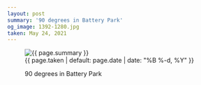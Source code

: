 ```yaml
---
layout: post
summary: '90 degrees in Battery Park'
og_image: 1392-1280.jpg
taken: May 24, 2021
---
```


<figure class="post">
<img alt="{{ page.summary }}" sizes="(min-width: 700px) 50vw, calc(100vw - 2rem)" src="{{ site.assets_url }}/1392-640.jpg" srcset="{{ site.assets_url }}/1392-320.jpg 320w, {{ site.assets_url }}/1392-640.jpg 640w, {{ site.assets_url }}/1392-960.jpg 960w, {{ site.assets_url }}/1392-1280.jpg 1280w"/>
<figcaption>
<time>{{ page.taken | default: page.date | date: "%B %-d, %Y" }}</time>
<p>90 degrees in Battery Park</p>
</figcaption>
</figure>
